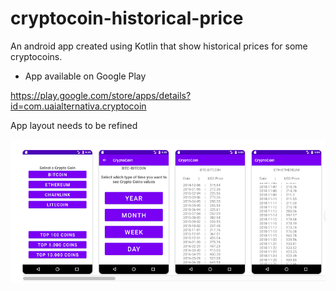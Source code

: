 # cryptocoin-historical-price

An android app created using Kotlin that show historical prices for some cryptocoins.

- App available on Google Play

https://play.google.com/store/apps/details?id=com.uaialternativa.cryptocoin

App layout needs to be refined

![alt text](https://github.com/fabiobh/cryptocoin-historical-price-kotlin-android/blob/main/screenshot/screenshot1_googleplay.png?raw=true)
